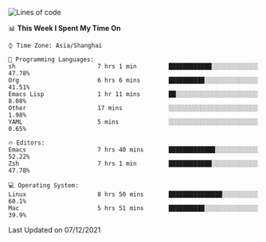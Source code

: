 <!--START_SECTION:waka-->
![Lines of code](https://img.shields.io/badge/From%20Hello%20World%20I%27ve%20Written-22%20Thousand%20lines%20of%20code-blue)

📊 **This Week I Spent My Time On** 

```text
⌚︎ Time Zone: Asia/Shanghai

💬 Programming Languages: 
sh                       7 hrs 1 min         ████████████░░░░░░░░░░░░░   47.78% 
Org                      6 hrs 6 mins        ██████████░░░░░░░░░░░░░░░   41.51% 
Emacs Lisp               1 hr 11 mins        ██░░░░░░░░░░░░░░░░░░░░░░░   8.08% 
Other                    17 mins             ░░░░░░░░░░░░░░░░░░░░░░░░░   1.98% 
YAML                     5 mins              ░░░░░░░░░░░░░░░░░░░░░░░░░   0.65%

🔥 Editors: 
Emacs                    7 hrs 40 mins       █████████████░░░░░░░░░░░░   52.22% 
Zsh                      7 hrs 1 min         ████████████░░░░░░░░░░░░░   47.78%

💻 Operating System: 
Linux                    8 hrs 50 mins       ███████████████░░░░░░░░░░   60.1% 
Mac                      5 hrs 51 mins       ██████████░░░░░░░░░░░░░░░   39.9%

```


 Last Updated on 07/12/2021
<!--END_SECTION:waka-->
